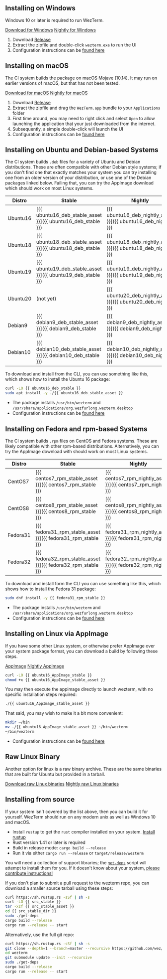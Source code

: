 
## Installing on Windows

Windows 10 or later is required to run WezTerm.

<a href="{{ windows_zip_stable }}" class="btn">Download for Windows</a>
<a href="{{ windows_zip_nightly }}" class="btn">Nightly for Windows</a>
1. Download <a href="{{ windows_zip_stable }}">Release</a>
2. Extract the zipfile and double-click `wezterm.exe` to run the UI
3. Configuration instructions can be [found here](config/index.html)

## Installing on macOS

The CI system builds the package on macOS Mojave (10.14).  It may run on earlier
versions of macOS, but that has not been tested.

<a href="{{ macos_zip_stable }}" class="btn">Download for macOS</a>
<a href="{{ macos_zip_nightly }}" class="btn">Nightly for macOS</a>
1. Download <a href="{{ macos_zip_stable }}">Release</a>
2. Extract the zipfile and drag the `WezTerm.app` bundle to your `Applications` folder
3. First time around, you may need to right click and select `Open` to allow launching
   the application that your just downloaded from the internet.
3. Subsequently, a simple double-click will launch the UI
4. Configuration instructions can be [found here](config/index.html)

## Installing on Ubuntu and Debian-based Systems

The CI system builds `.deb` files for a variety of Ubuntu and Debian distributions.
These are often compatible with other Debian style systems; if you don't find one
that exactly matches your system you can try installing one from an older version
of your distribution, or use one of the Debian packages linked below.  Failing that,
you can try the AppImage download which should work on most Linux systems.

|Distro      | Stable           | Nightly             |
|------------|------------------|---------------------|
|Ubuntu16    |[{{ ubuntu16_deb_stable_asset }}]({{ ubuntu16_deb_stable }}) |[{{ ubuntu16_deb_nightly_asset }}]({{ ubuntu16_deb_nightly }})|
|Ubuntu18    |[{{ ubuntu18_deb_stable_asset }}]({{ ubuntu18_deb_stable }}) |[{{ ubuntu18_deb_nightly_asset }}]({{ ubuntu18_deb_nightly }})|
|Ubuntu19    |[{{ ubuntu19_deb_stable_asset }}]({{ ubuntu19_deb_stable }}) |[{{ ubuntu19_deb_nightly_asset }}]({{ ubuntu19_deb_nightly }})|
|Ubuntu20    | (not yet) |[{{ ubuntu20_deb_nightly_asset }}]({{ ubuntu20_deb_nightly }})|
|Debian9     |[{{ debian9_deb_stable_asset }}]({{ debian9_deb_stable }}) |[{{ debian9_deb_nightly_asset }}]({{ debian9_deb_nightly }})|
|Debian10    |[{{ debian10_deb_stable_asset }}]({{ debian10_deb_stable }}) |[{{ debian10_deb_nightly_asset }}]({{ debian10_deb_nightly }})|

To download and install from the CLI, you can use something like this, which
shows how to install the Ubuntu 16 package:

```bash
curl -LO {{ ubuntu16_deb_stable }}
sudo apt install -y ./{{ ubuntu16_deb_stable_asset }}
```

* The package installs `/usr/bin/wezterm` and `/usr/share/applications/org.wezfurlong.wezterm.desktop`
* Configuration instructions can be [found here](config/index.html)

## Installing on Fedora and rpm-based Systems

The CI system builds `.rpm` files on CentOS and Fedora systems.
These are likely compatible with other rpm-based distributions.
Alternatively, you can try the AppImage download with should work
on most Linux systems.

|Distro      | Stable           | Nightly             |
|------------|------------------|---------------------|
|CentOS7     |[{{ centos7_rpm_stable_asset }}]({{ centos7_rpm_stable }}) |[{{ centos7_rpm_nightly_asset }}]({{ centos7_rpm_nightly }})|
|CentOS8     |[{{ centos8_rpm_stable_asset }}]({{ centos8_rpm_stable }}) |[{{ centos8_rpm_nightly_asset }}]({{ centos8_rpm_nightly }})|
|Fedora31    |[{{ fedora31_rpm_stable_asset }}]({{ fedora31_rpm_stable }}) |[{{ fedora31_rpm_nightly_asset }}]({{ fedora31_rpm_nightly }})|
|Fedora32    |[{{ fedora32_rpm_stable_asset }}]({{ fedora32_rpm_stable }}) |[{{ fedora32_rpm_nightly_asset }}]({{ fedora32_rpm_nightly }})|

To download and install form the CLI you can use something like this, which
shows how to install the Fedora 31 package:

```bash
sudo dnf install -y {{ fedora31_rpm_stable }}
```

* The package installs `/usr/bin/wezterm` and `/usr/share/applications/org.wezfurlong.wezterm.desktop`
* Configuration instructions can be [found here](config/index.html)

## Installing on Linux via AppImage

If you have some other Linux system, or otherwise prefer AppImage over your
system package format, you can download a build by following these steps.

<a href="{{ ubuntu16_AppImage_stable }}" class="btn">AppImage</a>
<a href="{{ ubuntu16_AppImage_nightly }}" class="btn">Nightly AppImage</a>

```bash
curl -LO {{ ubuntu16_AppImage_stable }}
chmod +x {{ ubuntu16_AppImage_stable_asset }}
```

You may then execute the appimage directly to launch wezterm, with no
specific installation steps required:

```bash
./{{ ubuntu16_AppImage_stable_asset }}
```

That said, you may wish to make it a bit more convenient:

```bash
mkdir ~/bin
mv ./{{ ubuntu16_AppImage_stable_asset }} ~/bin/wezterm
~/bin/wezterm
```

* Configuration instructions can be [found here](config/index.html)

## Raw Linux Binary

Another option for linux is a raw binary archive.  These are the same binaries that
are built for Ubuntu but provided in a tarball.

<a href="{{ linux_raw_bin_stable }}" class="btn">Download raw Linux binaries</a>
<a href="{{ linux_raw_bin_nightly }}" class="btn">Nightly raw Linux binaries</a>

## Installing from source

If your system isn't covered by the list above, then you can build it for yourself.
WezTerm should run on any modern unix as well as Windows 10 and macOS.

* Install `rustup` to get the `rust` compiler installed on your system.
  [Install rustup](https://www.rust-lang.org/en-US/install.html)
* Rust version 1.41 or later is required
* Build in release mode: `cargo build --release`
* Run it via either `cargo run --release` or `target/release/wezterm`

You will need a collection of support libraries; the [`get-deps`](https://github.com/wez/wezterm/blob/master/get-deps) script will
attempt to install them for you.  If it doesn't know about your system,
[please contribute instructions!](https://github.com/wez/wezterm/blob/master/CONTRIBUTING.md)

If you don't plan to submit a pull request to the wezterm repo, you can
download a smaller source tarball using these steps:

```bash
curl https://sh.rustup.rs -sSf | sh -s
curl -LO {{ src_stable }}
tar -xzf {{ src_stable_asset }}
cd {{ src_stable_dir }}
sudo ./get-deps
cargo build --release
cargo run --release -- start
```

Alternatively, use the full git repo:

```bash
curl https://sh.rustup.rs -sSf | sh -s
git clone --depth=1 --branch=master --recursive https://github.com/wez/wezterm.git
cd wezterm
git submodule update --init --recursive
sudo ./get-deps
cargo build --release
cargo run --release -- start
```
